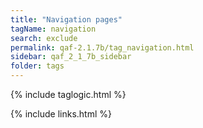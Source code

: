 ```yaml
---
title: "Navigation pages"
tagName: navigation
search: exclude
permalink: qaf-2.1.7b/tag_navigation.html
sidebar: qaf_2_1_7b_sidebar
folder: tags
---
```

{% include taglogic.html %}

{% include links.html %}

